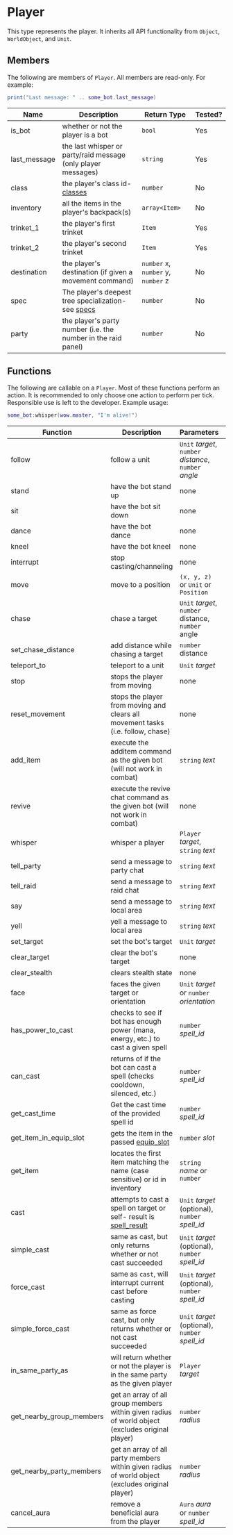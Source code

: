 # Player

This type represents the player. It inherits all API functionality from `Object`, `WorldObject`, and `Unit`.

## Members

The following are members of `Player`. All members are read-only. For example:

```lua
print("Last message: " .. some_bot.last_message)
```

| Name         | Description                                                               | Return Type                        | Tested? |
| ------------ | ------------------------------------------------------------------------- | ---------------------------------- | ------- |
| is_bot       | whether or not the player is a bot                                        | `bool`                             | Yes     |
| last_message | the last whisper or party/raid message (only player messages)             | `string`                           | Yes     |
| class        | the player's class id- [classes](api/enums/classes.md)                    | `number`                           | No      |
| inventory    | all the items in the player's backpack(s)                                 | `array<Item>`                      | No      |
| trinket_1    | the player's first trinket                                                | `Item`                             | Yes     |
| trinket_2    | the player's second trinket                                               | `Item`                             | Yes     |
| destination  | the player's destination (if given a movement command)                    | `number` x, `number` y, `number` z | No      |
| spec         | The player's deepest tree specialization- see [specs](api/enums/specs.md) | `number`                           | No      |
| party        | the player's party number (i.e. the number in the raid panel)             | `number`                           | No      |

## Functions

The following are callable on a `Player`. Most of these functions perform an action. It is recommended to only choose one action to perform per tick. Responsible use is left to the developer. Example usage:

```lua
some_bot:whisper(wow.master, "I'm alive!")
```

| Function                 | Description                                                                                      | Parameters                                             | Return Type       | Tested? |
| ------------------------ | ------------------------------------------------------------------------------------------------ | ------------------------------------------------------ | ----------------- | ------- |
| follow                   | follow a unit                                                                                    | `Unit` _target_, `number` _distance_, `number` _angle_ | none              | Yes     |
| stand                    | have the bot stand up                                                                            | none                                                   | none              | No      |
| sit                      | have the bot sit down                                                                            | none                                                   | none              | No      |
| dance                    | have the bot dance                                                                               | none                                                   | none              | No      |
| kneel                    | have the bot kneel                                                                               | none                                                   | none              | No      |
| interrupt                | stop casting/channeling                                                                          | none                                                   | none              | Yes     |
| move                     | move to a position                                                                               | `(x, y, z)` or `Unit` or `Position`                    | none              | No      |
| chase                    | chase a target                                                                                   | `Unit` _target_, `number` distance, `number` angle     | none              | No      |
| set_chase_distance       | add distance while chasing a target                                                              | `number` distance                                      | none              | No      |
| teleport_to              | teleport to a unit                                                                               | `Unit` _target_                                        | none              | Yes     |
| stop                     | stops the player from moving                                                                     | none                                                   | none              | No      |
| reset_movement           | stops the player from moving and clears all movement tasks (i.e. follow, chase)                  | none                                                   | none              | No      |
| add_item                 | execute the additem command as the given bot (will not work in combat)                           | `string` _text_                                        | `bool` success    | No      |
| revive                   | execute the revive chat command as the given bot (will not work in combat)                       | none                                                   | `bool` success    | No      |
| whisper                  | whisper a player                                                                                 | `Player` _target_, `string` _text_                     | none              | Yes     |
| tell_party               | send a message to party chat                                                                     | `string` _text_                                        | none              | Yes     |
| tell_raid                | send a message to raid chat                                                                      | `string` _text_                                        | none              | Yes     |
| say                      | send a message to local area                                                                     | `string` _text_                                        | none              | Yes     |
| yell                     | yell a message to local area                                                                     | `string` _text_                                        | none              | Yes     |
| set_target               | set the bot's target                                                                             | `Unit` _target_                                        | none              | Yes     |
| clear_target             | clear the bot's target                                                                           | none                                                   | none              | Yes     |
| clear_stealth            | clears stealth state                                                                             | none                                                   | none              | Yes     |
| face                     | faces the given target or orientation                                                            | `Unit` _target_ or `number` _orientation_              | none              | Yes     |
| has_power_to_cast        | checks to see if bot has enough power (mana, energy, etc.) to cast a given spell                 | `number` _spell_id_                                    | `bool`            | Yes     |
| can_cast                 | returns of if the bot can cast a spell (checks cooldown, silenced, etc.)                         | `number` _spell_id_                                    | `bool`            | Yes     |
| get_cast_time            | Get the cast time of the provided spell id                                                       | `number` _spell_id_                                    | `number` (ms)     | No      |
| get_item_in_equip_slot   | gets the item in the passed [equip_slot](api/enums/equip_slot.md)                                | `number` _slot_                                        | `Item` (nullable) | No      |
| get_item                 | locates the first item matching the name (case sensitive) or id in inventory                     | `string` _name_ or `number`                            | `Item` (nullable) | No      |
| cast                     | attempts to cast a spell on target or self- result is [spell_result](api/enums/spell_result.md)  | `Unit` _target_ (optional), `number` _spell_id_        | `number`          | Yes     |
| simple_cast              | same as cast, but only returns whether or not cast succeeded                                     | `Unit` _target_ (optional), `number` _spell_id_        | `bool`            | Yes     |
| force_cast               | same as `cast`, will interrupt current cast before casting                                       | `Unit` _target_ (optional), `number` _spell_id_        | `number`          | Yes     |
| simple_force_cast        | same as force cast, but only returns whether or not cast succeeded                               | `Unit` _target_ (optional), `number` _spell_id_        | `bool`            | Yes     |
| in_same_party_as         | will return whether or not the player is in the same party as the given player                   | `Player` _target_                                      | `bool`            | Yes     |
| get_nearby_group_members | get an array of all group members within given radius of world object (excludes original player) | `number` _radius_                                      | `array<Player>`   | No      |
| get_nearby_party_members | get an array of all party members within given radius of world object (excludes original player) | `number` _radius_                                      | `array<Player>`   | No      |
| cancel_aura              | remove a beneficial aura from the player                                                         | `Aura` _aura_ or `number` _spell_id_                   | none              | No      |
